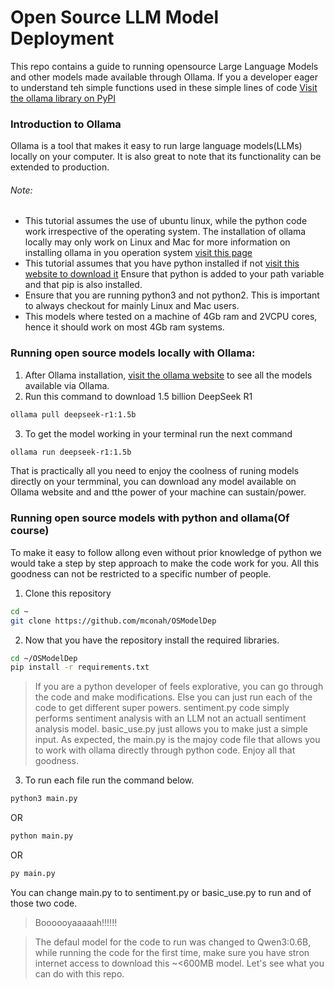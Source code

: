 # Open Source LLM Model Deployment

This repo contains a guide to running opensource Large Language Models and other models made available through Ollama. If you a developer eager to understand teh simple functions used in these simple lines of code [Visit the ollama library on PyPI](https://pypi.org/project/ollama/ "Ollama on PyPI")

### Introduction to Ollama
Ollama is a tool that makes it easy to run large language models(LLMs) locally on your computer. It is also great to note that its functionality can be extended to production. 

###### Note:
+ This tutorial assumes the use of ubuntu linux, while the python code work irrespective of the operating system. The installation of ollama locally may only work on Linux and Mac for more information on installing ollama in you operation system [visit this page](https://ollama.com/download "Ollama download page")
+ This tutorial assumes that you have python installed if not [visit this website to download it](https://www.python.org/downloads/ "Donwload python here") Ensure that python is added to your path variable and that pip is also installed. 
+ Ensure that you are running python3 and not python2. This is important to always checkout for mainly Linux and Mac users. 
+ This models where tested on a machine of 4Gb ram and 2VCPU cores, hence it should work on most 4Gb ram systems. 

### Running open source models locally with Ollama:
1. After Ollama installation, [visit the ollama website](https://ollama.com/search "Search a gallery of models") to see all the models available via Ollama. 
2. Run this command to download 1.5 billion DeepSeek R1
```bash
ollama pull deepseek-r1:1.5b
```

3. To get the model working in your terminal run the next command
```bash
ollama run deepseek-r1:1.5b
```

That is practically all you need to enjoy the coolness of runing models directly on your termminal, you can download any model available on Ollama website and and tthe power of your machine can sustain/power. 

### Running open source models with python and ollama(Of course)
To make it easy to follow allong even without prior knowledge of python we would take a step by step approach to make the code work for you. All this goodness can not be restricted to a specific number of people. 

1. Clone this repository 
```bash
cd ~
git clone https://github.com/mconah/OSModelDep
```

2. Now that you have the repository install the required libraries. 
```bash
cd ~/OSModelDep
pip install -r requirements.txt
```

> If you are a python developer of feels explorative, you can go through the code and make modifications. Else you can just run each of the code to get different super powers. sentiment.py code simply performs sentiment analysis with an LLM not an actuall sentiment analysis model. basic_use.py just allows you to make just a simple input. As expected, the main.py is the majoy code file that allows you to work with ollama directly through python code. Enjoy all that goodness. 

3. To run each file run the command below. 
```bash
python3 main.py
```
OR
```bash
python main.py
```
OR
```bash
py main.py
```

You can change main.py to to sentiment.py or basic_use.py to run and of those two code. 

> Boooooyaaaaah!!!!!!

> The defaul model for the code to run was changed to Qwen3:0.6B, while running the code for the first time, make sure you have stron internet access to download this ~<600MB model. 
Let's see what you can do with this repo. 
